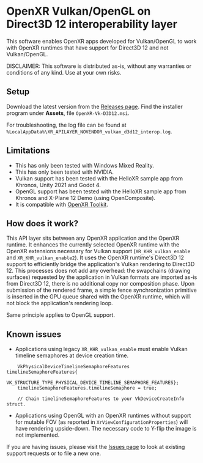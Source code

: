 # OpenXR Vulkan/OpenGL on Direct3D 12 interoperability layer

This software enables OpenXR apps developed for Vulkan/OpenGL to work with OpenXR runtimes that have support for Direct3D 12 and not Vulkan/OpenGL.

DISCLAIMER: This software is distributed as-is, without any warranties or conditions of any kind. Use at your own risks.

## Setup

Download the latest version from the [Releases page](https://github.com/mbucchia/OpenXR-Vk-D3D12/releases). Find the installer program under **Assets**, file `OpenXR-Vk-D3D12.msi`.

For troubleshooting, the log file can be found at `%LocalAppData%\XR_APILAYER_NOVENDOR_vulkan_d3d12_interop.log`.

## Limitations

- This has only been tested with Windows Mixed Reality.
- This has only been tested with NVIDIA.
- Vulkan support has been tested with the HelloXR sample app from Khronos, Unity 2021 and Godot 4.
- OpenGL support has been tested with the HelloXR sample app from Khronos and X-Plane 12 Demo (using OpenComposite).
- It is compatible with [OpenXR Toolkit](https://mbucchia.github.io/OpenXR-Toolkit/).

## How does it work?

This API layer sits between any OpenXR application and the OpenXR runtime. It enhances the currently selected OpenXR runtime with the OpenXR extensions necessary for Vulkan support (`XR_KHR_vulkan_enable` and `XR_KHR_vulkan_enable2`). It uses the OpenXR runtime's Direct3D 12 support to efficiently bridge the application's Vulkan rendering to Direct3D 12. This processes does not add any overhead: the swapchains (drawing surfaces) requested by the application in Vulkan formats are imported as-is from Direct3D 12, there is no additional copy nor composition phase. Upon submission of the rendered frame, a simple fence synchronization primitive is inserted in the GPU queue shared with the OpenXR runtime, which will not block the application's rendering loop.

Same principle applies to OpenGL support.

## Known issues

- Applications using legacy `XR_KHR_vulkan_enable` must enable Vulkan timeline semaphores at device creation time.

```
    VkPhysicalDeviceTimelineSemaphoreFeatures timelineSemaphoreFeatures{
        VK_STRUCTURE_TYPE_PHYSICAL_DEVICE_TIMELINE_SEMAPHORE_FEATURES};
    timelineSemaphoreFeatures.timelineSemaphore = true;

    // Chain timelineSemaphoreFeatures to your VkDeviceCreateInfo struct.
```

- Applications using OpenGL with an OpenXR runtimes without support for mutable FOV (as reported in `XrViewConfigurationProperties`) will have rendering upside-down. The necessary code to Y-flip the image is not implemented.

If you are having issues, please visit the [Issues page](https://github.com/mbucchia/OpenXR-Vk-D3D12/issues) to look at existing support requests or to file a new one.
